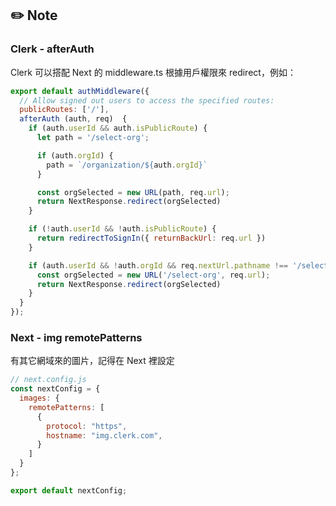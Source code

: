 ## ✏️ Note

### Clerk - afterAuth
Clerk 可以搭配 Next 的 middleware.ts 根據用戶權限來 redirect，例如：
```js
export default authMiddleware({
  // Allow signed out users to access the specified routes:
  publicRoutes: ['/'],
  afterAuth (auth, req)  {
    if (auth.userId && auth.isPublicRoute) {
      let path = '/select-org';

      if (auth.orgId) {
        path = `/organization/${auth.orgId}`
      }

      const orgSelected = new URL(path, req.url);
      return NextResponse.redirect(orgSelected)
    }

    if (!auth.userId && !auth.isPublicRoute) {
      return redirectToSignIn({ returnBackUrl: req.url })
    }

    if (auth.userId && !auth.orgId && req.nextUrl.pathname !== '/select-org') {
      const orgSelected = new URL('/select-org', req.url);
      return NextResponse.redirect(orgSelected)
    }
  }
});
```

### Next - img remotePatterns
有其它網域來的圖片，記得在 Next 裡設定

```js
// next.config.js
const nextConfig = {
  images: {
    remotePatterns: [
      {
        protocol: "https",
        hostname: "img.clerk.com",
      }
    ]
  }
};

export default nextConfig;
```